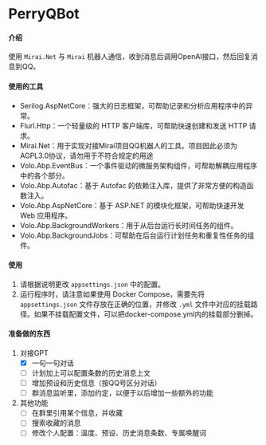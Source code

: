 # PerryQBot

#### 介绍

使用 `Mirai.Net` 与 `Mirai` 机器人通信，收到消息后调用OpenAI接口，然后回复消息到QQ。

#### 使用的工具

- Serilog.AspNetCore：强大的日志框架，可帮助记录和分析应用程序中的异常。
- Flurl.Http：一个轻量级的 HTTP 客户端库，可帮助快速创建和发送 HTTP 请求。
- Mirai.Net：用于实现对接Mirai项目QQ机器人的工具。项目因此必须为AGPL3.0协议，请勿用于不符合规定的用途
- Volo.Abp.EventBus：一个事件驱动的微服务架构组件，可帮助解耦应用程序中的各个部分。
- Volo.Abp.Autofac：基于 Autofac 的依赖注入库，提供了非常方便的构造函数注入。
- Volo.Abp.AspNetCore：基于 ASP.NET 的模块化框架，可帮助快速开发 Web 应用程序。
- Volo.Abp.BackgroundWorkers：用于从后台运行长时间任务的组件。
- Volo.Abp.BackgroundJobs：可帮助在后台运行计划任务和重复性任务的组件。

#### 使用

1. 请根据说明更改 `appsettings.json` 中的配置。
2. 运行程序时，请注意如果使用 Docker Compose，需要先将 `appsettings.json` 文件存放在正确的位置，并修改 `.yml` 文件中对应的挂载路径。如果不挂载配置文件，可以把docker-compose.yml内的挂载部分删掉。

#### 准备做的东西

1. 对接GPT
   - [x] 一句一句对话
   - [ ] 计划加上可以配置条数的历史消息上文
   - [ ] 增加预设和历史信息（按QQ号区分对话）
   - [ ] 群消息监听里，添加约定，以便于以后增加一些额外的功能

2. 其他功能
   - [ ] 在群里引用某个信息，并收藏
   - [ ] 搜索收藏的消息
   - [ ] 修改个人配置：温度、预设、历史消息条数、专属唤醒词
